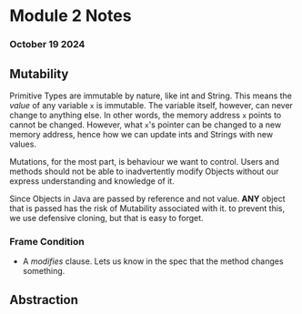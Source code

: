 # Module 2 Notes
### October 19 2024

## Mutability

Primitive Types are immutable by nature, like int and String. This means the *value* of any variable `x` is immutable. The variable itself, however, can never change to anything else. In other words, the memory address `x` points to cannot be changed. However, what `x`'s pointer can be changed to a new memory address, hence how we can update ints and Strings with new values.

Mutations, for the most part, is behaviour we want to control. Users and methods should not be able to inadvertently modify Objects without our express understanding and knowledge of it.

Since Objects in Java are passed by reference and not value. **ANY** object that is passed has the risk of Mutability associated with it. to prevent this, we use defensive cloning, but that is easy to forget.

### **Frame Condition**
- A *modifies* clause. Lets us know in the spec that the method changes something.

## Abstraction

